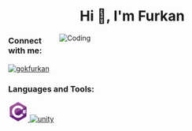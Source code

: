 <h1 align="center">Hi 👋, I'm Furkan</h1>

<img align="right" alt="Coding" width="400" src="https://media.tenor.com/GfSX-u7VGM4AAAAM/coding.gif">

<h3 align="left">Connect with me:</h3>
<p align="left">
<a href="https://linkedin.com/in/gokfurkan" target="blank"><img align="center" src="https://raw.githubusercontent.com/rahuldkjain/github-profile-readme-generator/master/src/images/icons/Social/linked-in-alt.svg" alt="gokfurkan" height="30" width="40" /></a>
</p>

<h3 align="left">Languages and Tools:</h3>
<p align="left"> <a href="https://www.w3schools.com/cs/" target="_blank" rel="noreferrer"> <img src="https://raw.githubusercontent.com/devicons/devicon/master/icons/csharp/csharp-original.svg" alt="csharp" width="40" height="40"/> </a> <a href="https://unity.com/" target="_blank" rel="noreferrer"> <img src="https://www.vectorlogo.zone/logos/unity3d/unity3d-icon.svg" alt="unity" width="40" height="40"/> </a> </p>


